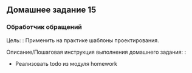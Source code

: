 ## Домашнее задание 15

### Обработчик обращений

Цель:
: Применить на практике шаблоны проектирования.

Описание/Пошаговая инструкция выполнения домашнего задания:
: 

- Реализовать todo из модуля homework